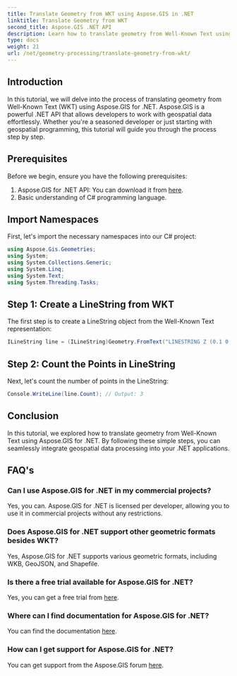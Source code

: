 ```yaml
---
title: Translate Geometry from WKT using Aspose.GIS in .NET
linktitle: Translate Geometry from WKT
second_title: Aspose.GIS .NET API
description: Learn how to translate geometry from Well-Known Text using Aspose.GIS for .NET. A step-by-step tutorial for seamless integration.
type: docs
weight: 21
url: /net/geometry-processing/translate-geometry-from-wkt/
---
```

## Introduction
In this tutorial, we will delve into the process of translating geometry from Well-Known Text (WKT) using Aspose.GIS for .NET. Aspose.GIS is a powerful .NET API that allows developers to work with geospatial data effortlessly. Whether you're a seasoned developer or just starting with geospatial programming, this tutorial will guide you through the process step by step.
## Prerequisites
Before we begin, ensure you have the following prerequisites:
1. Aspose.GIS for .NET API: You can download it from [here](https://releases.aspose.com/gis/net/).
2. Basic understanding of C# programming language.

## Import Namespaces
First, let's import the necessary namespaces into our C# project:
```csharp
using Aspose.Gis.Geometries;
using System;
using System.Collections.Generic;
using System.Linq;
using System.Text;
using System.Threading.Tasks;
```
## Step 1: Create a LineString from WKT
The first step is to create a LineString object from the Well-Known Text representation:
```csharp
ILineString line = (ILineString)Geometry.FromText("LINESTRING Z (0.1 0.2 0.3, 1 2 1, 12 23 2)");
```
## Step 2: Count the Points in LineString
Next, let's count the number of points in the LineString:
```csharp
Console.WriteLine(line.Count); // Output: 3
```

## Conclusion
In this tutorial, we explored how to translate geometry from Well-Known Text using Aspose.GIS for .NET. By following these simple steps, you can seamlessly integrate geospatial data processing into your .NET applications.
## FAQ's
### Can I use Aspose.GIS for .NET in my commercial projects?
Yes, you can. Aspose.GIS for .NET is licensed per developer, allowing you to use it in commercial projects without any restrictions.
### Does Aspose.GIS for .NET support other geometric formats besides WKT?
Yes, Aspose.GIS for .NET supports various geometric formats, including WKB, GeoJSON, and Shapefile.
### Is there a free trial available for Aspose.GIS for .NET?
Yes, you can get a free trial from [here](https://releases.aspose.com/).
### Where can I find documentation for Aspose.GIS for .NET?
You can find the documentation [here](https://reference.aspose.com/gis/net/).
### How can I get support for Aspose.GIS for .NET?
You can get support from the Aspose.GIS forum [here](https://forum.aspose.com/c/gis/33).
